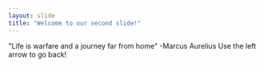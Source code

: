 ```yaml
---
layout: slide
title: "Welcome to our second slide!"
---
```

"Life is warfare and a journey far from home" -Marcus Aurelius
Use the left arrow to go back!
